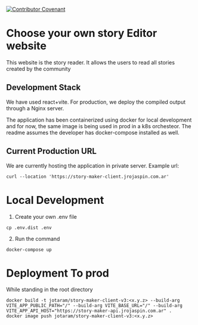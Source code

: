 [![Contributor Covenant](https://img.shields.io/badge/Contributor%20Covenant-2.1-4baaaa.svg)](code_of_conduct.md)

# Choose your own story Editor website
This website is the story reader. It allows the users to read all stories created by the community

## Development Stack
We have used react+vite.
For production, we deploy the compiled output through a Nginx server. 

The application has been containerized using docker for local development and for now, the same image is being used in prod in a k8s orchesteor.
The readme assumes the developer has docker-compose installed as well.

## Current Production URL
We are currently hosting the application in private server. Example url:

```shell script
curl --location 'https://story-maker-client.jrojaspin.com.ar' 
```

# Local Development
1. Create your own .env file
```shell script
cp .env.dist .env
```

2. Run the command 
```shell script
docker-compose up
``` 

# Deployment To prod
While standing in the root directory
```shell script
docker build -t jotaram/story-maker-client-v3:<x.y.z> --build-arg VITE_APP_PUBLIC_PATH="/" --build-arg VITE_BASE_URL="/" --build-arg VITE_APP_API_HOST="https://story-maker-api.jrojaspin.com.ar" .
docker image push jotaram/story-maker-client-v3:<x.y.z>
```
